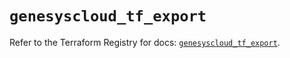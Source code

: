 # `genesyscloud_tf_export`

Refer to the Terraform Registry for docs: [`genesyscloud_tf_export`](https://registry.terraform.io/providers/mypurecloud/genesyscloud/1.70.0/docs/resources/tf_export).
